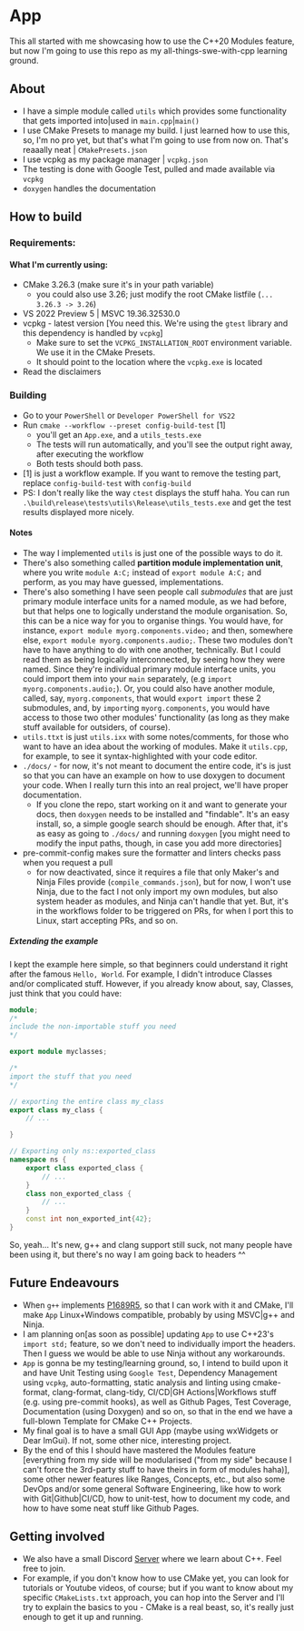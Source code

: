 # App
This all started with me showcasing how to use the C++20 Modules feature, but now I'm going to use this repo as my all-things-swe-with-cpp learning ground.

## About
- I have a simple module called `utils` which provides some functionality that gets imported into|used in `main.cpp`|`main()`
- I use CMake Presets to manage my build. I just learned how to use this, so, I'm no pro yet, but that's what I'm going to use from now on. That's reaaally neat | `CMakePresets.json`
- I use vcpkg as my package manager | `vcpkg.json`
- The testing is done with Google Test, pulled and made available via `vcpkg`
- `doxygen` handles the documentation

## How to build
### Requirements:
#### What I'm currently using:
- CMake 3.26.3 (make sure it's in your path variable)
	+ you could also use 3.26; just modify the root CMake listfile (`... 3.26.3 -> 3.26`)
- VS 2022 Preview 5 | MSVC 19.36.32530.0
- vcpkg - latest version \[You need this. We're using the `gtest` library and this dependency is handled by `vcpkg`\]
	+ Make sure to set the `VCPKG_INSTALLATION_ROOT` environment variable. We use it in the CMake Presets.
	+ It should point to the location where the `vcpkg.exe` is located
- Read the disclaimers
### Building
- Go to your `PowerShell` or `Developer PowerShell for VS22`
- Run `cmake --workflow --preset config-build-test` [1]
	+ you'll get an `App.exe`, and a `utils_tests.exe`
	+ The tests will run automatically, and you'll see the output right away, after executing the workflow
	+  Both tests should both pass.
- [1] is just a workflow example. If you want to remove the testing part, replace `config-build-test` with `config-build`
- PS: I don't really like the way `ctest` displays the stuff haha. You can run `.\build\release\tests\utils\Release\utils_tests.exe` and get the test results displayed more nicely.
#### Notes
- The way I implemented `utils` is just one of the possible ways to do it.
- There's also something called **partition module implementation unit**, where you write `module A:C;` instead of `export module A:C;` and perform, as you may have guessed, implementations.
- There's also something I have seen people call *submodules* that are just primary module interface units for a named module, as we had before, but that helps one to logically understand the module organisation. So, this can be a nice way for you to organise things. You would have, for instance, `export module myorg.components.video;` and then, somewhere else, `export module myorg.components.audio;`. These two modules don't have to have anything to do with one another, technically. But I could read them as being logically interconnected, by seeing how they were named. Since they're individual primary module interface units, you could import them into your `main` separately, (e.g `import myorg.components.audio;`). Or, you could also have another module, called, say, `myorg.components`, that would `export import` these 2 submodules, and, by `import`ing `myorg.components`, you would have access to those two other modules' functionality (as long as they make stuff available for outsiders, of course).
- `utils.ttxt` is just `utils.ixx` with some notes/comments, for those who want to have an idea about the working of modules. Make it `utils.cpp`, for example, to see it syntax-highlighted with your code editor.
- `./docs/` - for now, it's not meant to document the entire code, it's is just so that you can have an example on how to use doxygen to document your code. When I really turn this into an real project, we'll have proper documentation.
	+ If you clone the repo, start working on it and want to generate your docs, then `doxygen` needs to be installed and "findable". It's an easy install, so, a simple google search should be enough. After that, it's as easy as going to `./docs/` and running `doxygen` [you might need to modify the input paths, though, in case you add more directories]
- pre-commit-config makes sure the formatter and linters checks pass when you request a pull
	+ for now deactivated, since it requires a file that only Maker's and Ninja Files provide (`compile_commands.json`), but for now, I won't use Ninja, due to the fact I not only import my own modules, but also system header as modules, and Ninja can't handle that yet. But, it's in the workflows folder to be triggered on PRs, for when I port this to Linux, start accepting PRs, and so on.

##### Extending the example

I kept the example here simple, so that beginners could understand it right after the famous `Hello, World`. For example, I didn't introduce Classes and/or complicated stuff. However, if you already know about, say, Classes, just think that you could have:

```cpp
module;
/*
include the non-importable stuff you need
*/

export module myclasses;

/*
import the stuff that you need
*/

// exporting the entire class my_class
export class my_class {
	// ...

}

// Exporting only ns::exported_class
namespace ns {
	export class exported_class {
		// ...
	}
	class non_exported_class {
		// ...
	}
	const int non_exported_int{42};
}
```

So, yeah...
It's new, g++ and clang support still suck, not many people have been using it, but there's no way I am going back to headers ^^

## Future Endeavours
- When `g++` implements [P1689R5](https://www.open-std.org/jtc1/sc22/wg21/docs/papers/2022/p1689r5.html), so that I can work with it and CMake, I'll make `App` Linux+Windows compatible, probably by using MSVC|g++ and Ninja.
- I am planning on\[as soon as possible\] updating `App` to use C++23's `import std;` feature, so we don't need to individually import the headers. Then I guess we would be able to use Ninja without any workarounds.
- `App` is gonna be my testing/learning ground, so, I intend to build upon it and have Unit Testing using `Google Test`, Dependency Management using `vcpkg`, auto-formatting, static analysis and linting using cmake-format, clang-format, clang-tidy, CI/CD|GH Actions|Workflows stuff (e.g. using pre-commit hooks), as well as Github Pages, Test Coverage, Documentation (using Doxygen) and so on, so that in the end we have a full-blown Template for CMake C++ Projects.
- My final goal is to have a small GUI App (maybe using wxWidgets or Dear ImGui). If not, some other nice, interesting project.
- By the end of this I should have mastered the Modules feature [everything from my side will be modularised ("from my side" because I can't force the 3rd-party stuff to have theirs in form of modules haha)], some other newer features like Ranges, Concepts, etc., but also some DevOps and/or some general Software Engineering, like how to work with Git|Github|CI/CD, how to unit-test, how to document my code, and how to have some neat stuff like Github Pages.
## Getting involved
- We also have a small Discord [Server](https://discord.gg/RAxWbgR3qM) where we learn about C++. Feel free to join.
- For example, if you don't know how to use CMake yet, you can look for tutorials or Youtube videos, of course; but if you want to know about my specific `CMakeLists.txt` approach, you can hop into the Server and I'll try to explain the basics to you - CMake is a real beast, so, it's really just enough to get it up and running.
